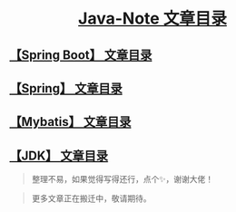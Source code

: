 <h1 align="center"><a href="#" target="_blank">Java-Note 文章目录</a></h1>


## [【Spring Boot】 文章目录](/Notes/Spring%20Boot/Spring%20Boot%20文章目录.md)

## [【Spring】 文章目录](/Notes/Spring/Spring%20文章目录.md)

## [【Mybatis】 文章目录](/Notes/Mybatis/Mybatis%20文章目录.md)

## [【JDK】 文章目录](/Notes/JDK/JDK%20文章目录.md)

> 整理不易，如果觉得写得还行，点个✨，谢谢大佬！

> 更多文章正在搬迁中，敬请期待。